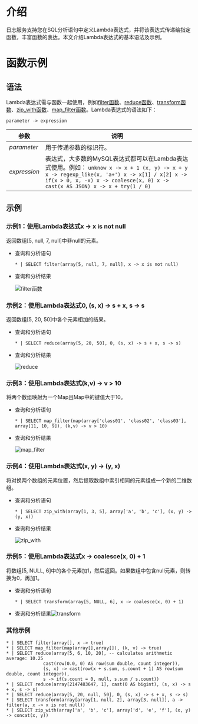 # 介绍
日志服务支持您在SQL分析语句中定义Lambda表达式，并将该表达式传递给指定函数，丰富函数的表达。本文介绍Lambda表达式的基本语法及示例。

# 函数示例
语法 
-----------------------

Lambda表达式需与函数一起使用，例如[filter函数](#%E7%A4%BA%E4%BE%8B1%EF%BC%9A%E4%BD%BF%E7%94%A8lambda%E8%A1%A8%E8%BE%BE%E5%BC%8Fx---x-is-not-null)、[reduce函数](#%E7%A4%BA%E4%BE%8B2%EF%BC%9A%E4%BD%BF%E7%94%A8lambda%E8%A1%A8%E8%BE%BE%E5%BC%8F0-s-x---s--x-s---s)、[transform函数](#%E7%A4%BA%E4%BE%8B3%EF%BC%9A%E4%BD%BF%E7%94%A8lambda%E8%A1%A8%E8%BE%BE%E5%BC%8Fkv---v--10)、[zip_with函数](#%E7%A4%BA%E4%BE%8B4%EF%BC%9A%E4%BD%BF%E7%94%A8lambda%E8%A1%A8%E8%BE%BE%E5%BC%8Fx-y---y-x)、[map_filter函数](#%E7%A4%BA%E4%BE%8B5%EF%BC%9A%E4%BD%BF%E7%94%A8lambda%E8%A1%A8%E8%BE%BE%E5%BC%8Fx---coalescex-0--1)。Lambda表达式的语法如下：

```unknow
parameter -> expression
```



|      参数      |                                                                                                                 说明                                                                                                                  |
|--------------|-------------------------------------------------------------------------------------------------------------------------------------------------------------------------------------------------------------------------------------|
| *parameter*  | 用于传递参数的标识符。                                                                                                                                                                                                                         |
| *expression* | 表达式，大多数的MySQL表达式都可以在Lambda表达式使用。例如： ```unknow x -> x + 1 (x, y) -> x + y x -> regexp_like(x, 'a+') x -> x[1] / x[2] x -> if(x > 0, x, -x) x -> coalesce(x, 0) x -> cast(x AS JSON) x -> x + try(1 / 0) ```  |



示例 
-----------------------

### 示例1：使用Lambda表达式x -\> x is not null

返回数组\[5, null, 7, null\]中非null的元素。

* 查询和分析语句

  ```unknow
  * | SELECT filter(array[5, null, 7, null], x -> x is not null)
  ```

  

* 查询和分析结果
  
  ![filter函数](https://help-static-aliyun-doc.aliyuncs.com/assets/img/zh-CN/0866388261/p303951.png)




### 示例2：使用Lambda表达式0, (s, x) -\> s + x, s -\> s

返回数组\[5, 20, 50\]中各个元素相加的结果。

* 查询和分析语句

  ```unknow
  * | SELECT reduce(array[5, 20, 50], 0, (s, x) -> s + x, s -> s)
  ```

  

* 查询和分析结果
  
  ![reduce](https://help-static-aliyun-doc.aliyuncs.com/assets/img/zh-CN/5229378261/p303133.png)

### 示例3：使用Lambda表达式(k,v) -\> v \> 10

将两个数组映射为一个Map且Map中的键值大于10。

* 查询和分析语句

  ```unknow
  * | SELECT map_filter(map(array['class01', 'class02', 'class03'], array[11, 10, 9]), (k,v) -> v > 10)
  ```

* 查询和分析结果
  
  ![map_filter](https://help-static-aliyun-doc.aliyuncs.com/assets/img/zh-CN/0866388261/p303952.png)


### 示例4：使用Lambda表达式(x, y) -\> (y, x)

将对换两个数组的元素位置，然后提取数组中索引相同的元素组成一个新的二维数组。

* 查询和分析语句

  ```unknow
  * | SELECT zip_with(array[1, 3, 5], array['a', 'b', 'c'], (x, y) -> (y, x))
  ```

* 查询和分析结果
  
  ![zip_with](https://help-static-aliyun-doc.aliyuncs.com/assets/img/zh-CN/0866388261/p303967.png)

### 示例5：使用Lambda表达式x -\> coalesce(x, 0) + 1

将数组\[5, NULL, 6\]中的各个元素加1，然后返回。如果数组中包含null元素，则转换为0，再加1。

* 查询和分析语句

  ```unknow
  * | SELECT transform(array[5, NULL, 6], x -> coalesce(x, 0) + 1)
  ```

* 查询和分析结果![transform](https://help-static-aliyun-doc.aliyuncs.com/assets/img/zh-CN/0866388261/p303968.png)


### 其他示例

```unknow
* | SELECT filter(array[], x -> true)
* | SELECT map_filter(map(array[],array[]), (k, v) -> true)
* | SELECT reduce(array[5, 6, 10, 20], -- calculates arithmetic average: 10.25
              cast(row(0.0, 0) AS row(sum double, count integer)),
              (s, x) -> cast(row(x + s.sum, s.count + 1) AS row(sum double, count integer)),
              s -> if(s.count = 0, null, s.sum / s.count))
* | SELECT reduce(array[2147483647, 1], cast(0 AS bigint), (s, x) -> s + x, s -> s)
* | SELECT reduce(array[5, 20, null, 50], 0, (s, x) -> s + x, s -> s)
* | SELECT transform(array[array[1, null, 2], array[3, null]], a -> filter(a, x -> x is not null))
* | SELECT zip_with(array['a', 'b', 'c'], array['d', 'e', 'f'], (x, y) -> concat(x, y))
```